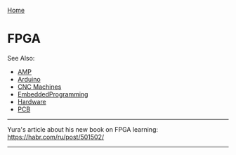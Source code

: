 [Home](Readme.md)
# FPGA

See Also:

  - [AMP](AMP.md)
  - [Arduino](Arduino.md)
  - [CNC Machines](CNC.md)
  - [EmbeddedProgramming](EmbeddedProgramming.md)
  - [Hardware](Hardware.md)
  - [PCB](PCB.md)

---

Yura's article about his new book on FPGA learning:
https://habr.com/ru/post/501502/

---